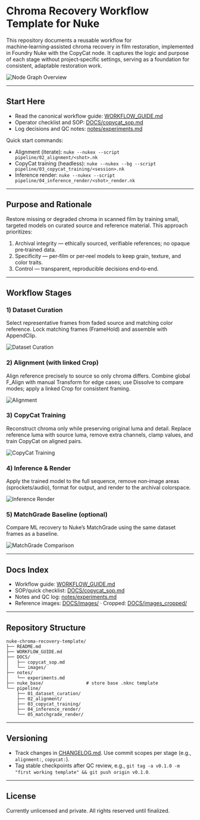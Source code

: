
# Chroma Recovery Workflow Template for Nuke

This repository documents a reusable workflow for machine‑learning‑assisted chroma recovery in film restoration, implemented in Foundry Nuke with the CopyCat node. It captures the logic and purpose of each stage without project‑specific settings, serving as a foundation for consistent, adaptable restoration work.

![Node Graph Overview](DOCS/images_cropped/NODE%20GRAPH%20OVERVIEW.png)

---

## Start Here
- Read the canonical workflow guide: [WORKFLOW_GUIDE.md](WORKFLOW_GUIDE.md)
- Operator checklist and SOP: [DOCS/copycat_sop.md](DOCS/copycat_sop.md)
- Log decisions and QC notes: [notes/experiments.md](notes/experiments.md)

Quick start commands:
- Alignment (iterate): `nuke --nukex --script pipeline/02_alignment/<shot>.nk`
- CopyCat training (headless): `nuke --nukex --bg --script pipeline/03_copycat_training/<session>.nk`
- Inference render: `nuke --nukex --script pipeline/04_inference_render/<shot>_render.nk`

---

## Purpose and Rationale
Restore missing or degraded chroma in scanned film by training small, targeted models on curated source and reference material. This approach prioritizes:
1. Archival integrity — ethically sourced, verifiable references; no opaque pre‑trained data.
2. Specificity — per‑film or per‑reel models to keep grain, texture, and color traits.
3. Control — transparent, reproducible decisions end‑to‑end.

---

## Workflow Stages

### 1) Dataset Curation
Select representative frames from faded source and matching color reference. Lock matching frames (FrameHold) and assemble with AppendClip.

![Dataset Curation](DOCS/images_cropped/DATASET%20CURATION.png)

### 2) Alignment (with linked Crop)
Align reference precisely to source so only chroma differs. Combine global F_Align with manual Transform for edge cases; use Dissolve to compare modes; apply a linked Crop for consistent framing.

![Alignment](DOCS/images_cropped/ALIGNMENT.png)

### 3) CopyCat Training
Reconstruct chroma only while preserving original luma and detail. Replace reference luma with source luma, remove extra channels, clamp values, and train CopyCat on aligned pairs.

![CopyCat Training](DOCS/images_cropped/COPYCAT%20TRAINING.png)

### 4) Inference & Render
Apply the trained model to the full sequence, remove non‑image areas (sprockets/audio), format for output, and render to the archival colorspace.

![Inference Render](DOCS/images_cropped/INFERENCE%20RENDER.png)

### 5) MatchGrade Baseline (optional)
Compare ML recovery to Nuke’s MatchGrade using the same dataset frames as a baseline.

![MatchGrade Comparison](DOCS/images_cropped/MATCHGRADE%20RENDER%20OPTIONAL.png)

---

## Docs Index
- Workflow guide: [WORKFLOW_GUIDE.md](WORKFLOW_GUIDE.md)
- SOP/quick checklist: [DOCS/copycat_sop.md](DOCS/copycat_sop.md)
- Notes and QC log: [notes/experiments.md](notes/experiments.md)
- Reference images: [DOCS/images/](DOCS/images) · Cropped: [DOCS/images_cropped/](DOCS/images_cropped)

---

## Repository Structure
```
nuke-chroma-recovery-template/
├── README.md
├── WORKFLOW_GUIDE.md
├── DOCS/
│   ├── copycat_sop.md
│   └── images/
├── notes/
│   └── experiments.md
├── nuke_base/                # store base .nknc template
└── pipeline/
    ├── 01_dataset_curation/
    ├── 02_alignment/
    ├── 03_copycat_training/
    ├── 04_inference_render/
    └── 05_matchgrade_render/
```

---

## Versioning
- Track changes in [CHANGELOG.md](CHANGELOG.md). Use commit scopes per stage (e.g., `alignment:`, `copycat:`).
- Tag stable checkpoints after QC review, e.g., `git tag -a v0.1.0 -m "first working template" && git push origin v0.1.0`.

---

## License
Currently unlicensed and private. All rights reserved until finalized.
